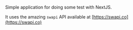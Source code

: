 Simple application for doing some test with NextJS.

It uses the amazing `swapi` API available at [https://swapi.co](https://swapi.co)